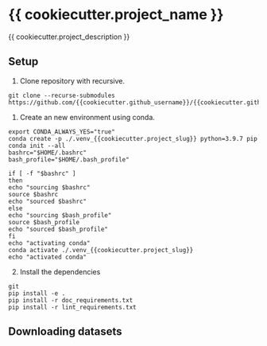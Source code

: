 # {{ cookiecutter.project_name }}

{{ cookiecutter.project_description }}

## Setup

1. Clone repository with recursive. 

```
git clone --recurse-submodules https://github.com/{{cookiecutter.github_username}}/{{cookiecutter.github_repo}}
```

1. Create an new environment using conda.

```
export CONDA_ALWAYS_YES="true"
conda create -p ./.venv_{{cookiecutter.project_slug}} python=3.9.7 pip
conda init --all
bashrc="$HOME/.bashrc"
bash_profile="$HOME/.bash_profile"

if [ -f "$bashrc" ]
then
echo "sourcing $bashrc"
source $bashrc
echo "sourced $bashrc"
else
echo "sourcing $bash_profile"
source $bash_profile
echo "sourced $bash_profile"
fi
echo "activating conda"
conda activate ./.venv_{{cookiecutter.project_slug}}
echo "activated conda"
```

2. Install the dependencies

```
git 
pip install -e .
pip install -r doc_requirements.txt
pip install -r lint_requirements.txt
```

## Downloading datasets
